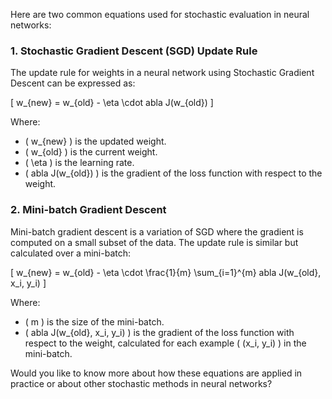 Here are two common equations used for stochastic evaluation in neural networks:

### 1. Stochastic Gradient Descent (SGD) Update Rule

The update rule for weights in a neural network using Stochastic Gradient Descent can be expressed as:

\[ w_{new} = w_{old} - \eta \cdot 
abla J(w_{old}) \]

Where:
- \( w_{new} \) is the updated weight.
- \( w_{old} \) is the current weight.
- \( \eta \) is the learning rate.
- \( 
abla J(w_{old}) \) is the gradient of the loss function with respect to the weight.

### 2. Mini-batch Gradient Descent

Mini-batch gradient descent is a variation of SGD where the gradient is computed on a small subset of the data. The update rule is similar but calculated over a mini-batch:

\[ w_{new} = w_{old} - \eta \cdot \frac{1}{m} \sum_{i=1}^{m} 
abla J(w_{old}, x_i, y_i) \]

Where:
- \( m \) is the size of the mini-batch.
- \( 
abla J(w_{old}, x_i, y_i) \) is the gradient of the loss function with respect to the weight, calculated for each example \( (x_i, y_i) \) in the mini-batch.

Would you like to know more about how these equations are applied in practice or about other stochastic methods in neural networks?

